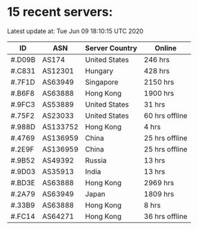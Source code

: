 # 15 recent servers:

Latest update at: Tue Jun 09 18:10:15 UTC 2020

| ID | ASN | Server Country | Online |
| -- | --- | -------------- | ------ |
| #.D09B | AS174 | United States | 246 hrs |
| #.C831 | AS12301 | Hungary | 428 hrs |
| #.7F1D | AS63949 | Singapore | 2150 hrs |
| #.B6F8 | AS63888 | Hong Kong | 1900 hrs |
| #.9FC3 | AS53889 | United States | 31 hrs |
| #.75F2 | AS23033 | United States | 60 hrs offline |
| #.988D | AS133752 | Hong Kong | 4 hrs |
| #.4769 | AS136959 | China | 25 hrs offline |
| #.2E9F | AS136959 | China | 25 hrs offline |
| #.9B52 | AS49392 | Russia | 13 hrs |
| #.9D03 | AS35913 | India | 13 hrs |
| #.BD3E | AS63888 | Hong Kong | 2969 hrs |
| #.2A79 | AS63949 | Japan | 1809 hrs |
| #.33B9 | AS63888 | Hong Kong | 8 hrs |
| #.FC14 | AS64271 | Hong Kong | 36 hrs offline |

